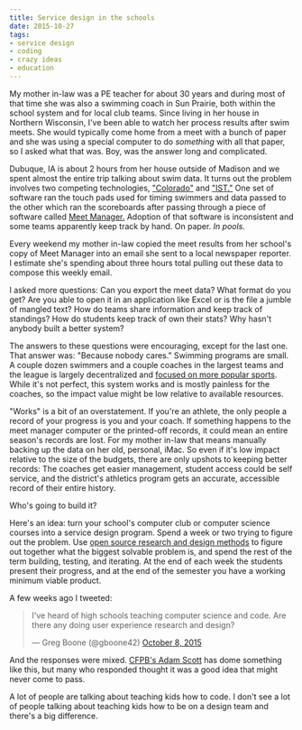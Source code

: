 ```yaml
---
title: Service design in the schools
date: 2015-10-27
tags:
- service design
- coding
- crazy ideas
- education
---
```

My mother in-law was a PE teacher for about 30 years and during most of that time she was also a swimming coach in Sun Prairie, both within the school system and for local club teams. Since living in her house in Northern Wisconsin, I've been able to watch her process results after swim meets. She would typically come home from a meet with a bunch of paper and she was using a special computer to do _something_ with all that paper, so I asked what that was. Boy, was the answer long and complicated.

Dubuque, IA is about 2 hours from her house outside of Madison and we spent almost the entire trip talking about swim data. It turns out the problem involves two competing technologies, ["Colorado"](http://www.coloradotime.com/) and ["IST."](http://istime.com/istdnn/) One set of software ran the touch pads used for timing swimmers and data passed to the other which ran the scoreboards after passing through a piece of software called [Meet Manager.](http://www.hy-tekltd.com/swim/mm/) Adoption of that software is inconsistent and some teams apparently keep track by hand. On paper. *In pools.*

Every weekend my mother in-law copied the meet results from her school's copy of Meet Manager into an email she sent to a local newspaper reporter. I estimate she's spending about three hours total pulling out these data to compose this weekly email.

I asked more questions: Can you export the meet data? What format do you get? Are you able to open it in an application like Excel or is the file a jumble of mangled text? How do teams share information and keep track of standings? How do students keep track of own their stats? Why hasn't anybody built a better system?

The answers to these questions were encouraging, except for the last one. That answer was: "Because nobody cares." Swimming programs are small. A couple dozen swimmers and a couple coaches in the largest teams and the league is largely decentralized and [focused on more popular sports](https://en.wikipedia.org/wiki/High_school_football). While it's not perfect, this system works and is mostly painless for the coaches, so the impact value might be low relative to available resources.

"Works" is a bit of an overstatement. If you're an athlete, the only people a record of your progress is you and your coach. If something happens to the meet manager computer or the printed-off records, it could mean an entire season's records are lost. For my mother in-law that means manually backing up the data on her old, personal, iMac. So even if it's low impact relative to the size of the budgets, there are only upshots to keeping better records: The coaches get easier management, student access could be self service, and the district's athletics program gets an accurate, accessible record of their entire history.

Who's going to build it?

Here's an idea: turn your school's computer club or computer science courses into a service design program. Spend a week or two trying to figure out the problem. Use [open source research and design methods](https://methods.18f.gov) to figure out together what the biggest solvable problem is, and spend the rest of the term building, testing, and iterating. At the end of each week the students present their progress, and at the end of the semester you have a working minimum viable product.

A few weeks ago I tweeted:

<blockquote class="twitter-tweet" lang="en"><p lang="en" dir="ltr">I&#39;ve heard of high schools teaching computer science and code. Are there any doing user experience research and design?</p>&mdash; Greg Boone (@gboone42) <a href="https://twitter.com/gboone42/status/652116507955101696">October 8, 2015</a></blockquote>
<script async src="https://platform.twitter.com/widgets.js" charset="utf-8"></script>

And the responses were mixed. [CFPB's Adam Scott](https://twitter.com/adamdscott/status/652117444950126592) has dome something like this, but many who responded thought it was a good idea that might never come to pass.

A lot of people are talking about teaching kids how to code. I don't see a lot of people talking about teaching kids how to be on a design team and there's a big difference.
